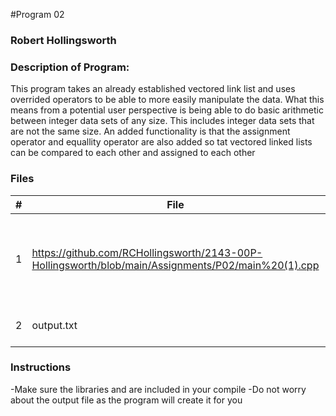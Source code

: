#Program 02
### Robert Hollingsworth
### Description of Program:

This program takes an already established vectored link list and uses overrided operators to be able to more easily 
manipulate the data. What this means from a potential user perspective is being able to do basic arithmetic between 
integer data sets of any size. This includes integer data sets that are not the same size. An added functionality is
that the assignment operator and equallity operator are also added so tat vectored linked lists can be compared to each 
other and assigned to each other
### Files


|   #   | File            | Description                                        |
| :---: | --------------- | -------------------------------------------------- |
|   1   | https://github.com/RCHollingsworth/2143-00P-Hollingsworth/blob/main/Assignments/P02/main%20(1).cpp | Main driver of my project that creates the vectored linked list and excutes manipulations.      |
|   2   |output.txt | This file is created by the program |

### Instructions

-Make sure the libraries <iostream> <fstream> and <string> are included in your compile
-Do not worry about the output file as the program will create it for you
